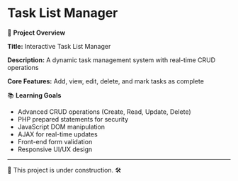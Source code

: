  # Task List Manager

🎯 **Project Overview**

**Title:** Interactive Task List Manager

**Description:** A dynamic task management system with real-time CRUD operations

**Core Features:** Add, view, edit, delete, and mark tasks as complete

📚 **Learning Goals**

- Advanced CRUD operations (Create, Read, Update, Delete)
- PHP prepared statements for security
- JavaScript DOM manipulation
- AJAX for real-time updates
- Front-end form validation
- Responsive UI/UX design

---

🚧 This project is under construction. 🛠️
